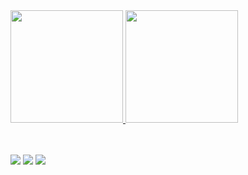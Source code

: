 <div>
  <a href="https://github.com/seu-usuário-aqui">
  <img height="180em" src="https://github-readme-stats.vercel.app/api/top-langs/?username=duckvoador&layout=compact&langs_count=7&theme=dracula"/>
  <img height="180em" src="https://github-readme-stats.vercel.app/api?username=duckvoador&show_icons=true&theme=dracula&include_all_commits=true&count_private=true"/>
</div>
<br> 
<br>


<a href="https://www.twitch.tv/duckvoador" target="_blank"><img src="https://img.shields.io/badge/Twitch-9146FF?style=for-the-badge&logo=twitch&logoColor=white" target="_blank"></a>
<a href = "mailto:arthurguelle@gmail.com"><img src="https://img.shields.io/badge/Gmail-D14836?style=for-the-badge&logo=gmail&logoColor=white" target="_blank"></a>
<a href="https://www.linkedin.com/in/arthur-guelle-4aa426238/" target="_blank"><img src="https://img.shields.io/badge/-LinkedIn-%230077B5?style=for-the-badge&logo=linkedin&logoColor=white" target="_blank"></a>   
</div>
